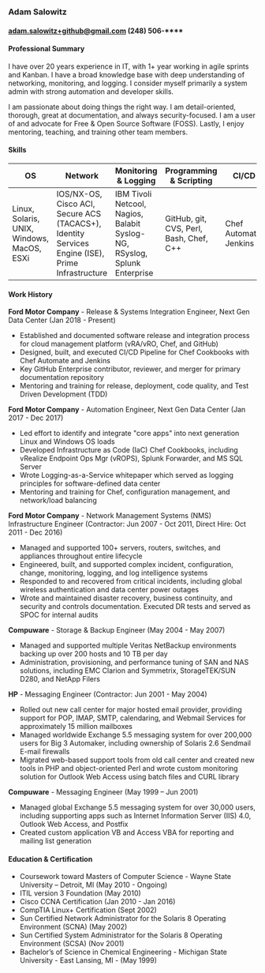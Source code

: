 ### Adam Salowitz

#### adam.salowitz+github@gmail.com (248) 506-\*\*\*\*

#### Professional Summary

I have over 20 years experience in IT, with 1+ year working in agile sprints and Kanban. I have a broad knowledge base with deep understanding of networking, monitoring, and logging. I consider myself primarily a system admin with strong automation and developer skills.

I am passionate about doing things the right way. I am detail-oriented, thorough, great at documentation, and always security-focused.  I am a user of and advocate for Free & Open Source Software (FOSS).  Lastly, I enjoy mentoring, teaching, and training other team members.

#### Skills

OS | Network | Monitoring & Logging |Programming & Scripting | CI/CD | Other
---|---|---|---|---|---
Linux, Solaris, UNIX, Windows, MacOS, ESXi | IOS/NX-OS, Cisco ACI, Secure ACS (TACACS+), Identity Services Engine (ISE), Prime Infrastructure | IBM Tivoli Netcool, Nagios, Balabit Syslog-NG, RSyslog, Splunk Enterprise | GitHub, git, CVS, Perl, Bash, Chef, C++ | Chef Automate, Jenkins | Postfix, MS Exchange, vRealize Suite, vCenter, ITIL, ITSM

#### Work History

**Ford Motor Company** - Release & Systems Integration Engineer, Next Gen Data Center (Jan 2018 - Present)
- Established and documented software release and integration process for cloud management platform (vRA/vRO, Chef, and GitHub)
- Designed, built, and executed CI/CD Pipeline for Chef Cookbooks with Chef Automate and Jenkins
- Key GitHub Enterprise contributor, reviewer, and merger for primary documentation repository
- Mentoring and training for release, deployment, code quality, and Test Driven Development (TDD)

**Ford Motor Company** - Automation Engineer, Next Gen Data Center (Jan 2017 - Dec 2017)
- Led effort to identify and integrate "core apps" into next generation Linux and Windows OS loads
- Developed Infrastructure as Code (IaC) Chef Cookbooks, including vRealize Endpoint Ops Mgr (vROPS), Splunk Forwarder, and MS SQL Server
- Wrote Logging-as-a-Service whitepaper which served as logging principles for software-defined data center
- Mentoring and training for Chef, configuration management, and network/load balancing

**Ford Motor Company** - Network Management Systems (NMS) Infrastructure Engineer (Contractor: Jun 2007 - Oct 2011, Direct Hire: Oct 2011 - Dec 2016)
- Managed and supported 100+ servers, routers, switches, and appliances throughout entire lifecycle
- Engineered, built, and supported complex incident, configuration, change, monitoring, logging, and log intelligence systems
- Responded to and recovered from critical incidents, including global wireless authentication and data center power outages
- Wrote and maintained disaster recovery, business continuity, and security and controls documentation.  Executed DR tests and served as SPOC for internal audits

**Compuware** - Storage & Backup Engineer (May 2004 - May 2007)
- Managed and supported multiple Veritas NetBackup environments backing up over 200 hosts and 10 TB per day
- Administration, provisioning, and performance tuning of SAN and NAS solutions, including EMC Clarion and Symmetrix, StorageTEK/SUN D280, and NetApp Filers

**HP** - Messaging Engineer (Contractor: Jun 2001 - May 2004)
- Rolled out new call center for major hosted email provider, providing support for POP, IMAP, SMTP, calendaring, and Webmail Services for approximately 15 million mailboxes
- Managed worldwide Exchange 5.5 messaging system for over 200,000 users for Big 3 Automaker, including ownership of Solaris 2.6 Sendmail E-mail firewalls
- Migrated web-based support tools from old call center and created new tools in PHP and object-oriented Perl and wrote custom monitoring solution for Outlook Web Access using batch files and CURL library

**Compuware** - Messaging Engineer (May 1999 – Jun 2001)
- Managed global Exchange 5.5 messaging system for over 30,000 users, including supporting apps such as Internet Information Server (IIS) 4.0, Outlook Web Access, and Postfix
- Created custom application VB and Access VBA for reporting and mailing list generation

#### Education & Certification

- Coursework toward Masters of Computer Science - Wayne State University – Detroit, MI (May 2010 - Ongoing)
- ITIL version 3 Foundation (May 2010)
- Cisco CCNA Certification (Jan 2010 - Jan 2016)
- CompTIA Linux+ Certification (Sept 2002)
- Sun Certified Network Administrator for the Solaris 8 Operating Environment (SCNA) (May 2002)
- Sun Certified System Administrator for the Solaris 8 Operating Environment (SCSA) (Nov 2001)
- Bachelor’s of Science in Chemical Engineering - Michigan State University - East Lansing, MI - (May 1999)
